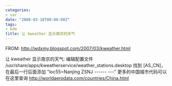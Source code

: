 ```yaml
---
categories:
- var
date: "2008-03-18T00:00:00Z"
tags:
- kde
title: 让 kweather 显示南京的天气
---
```


FROM: <a href="http://wdxmy.blogspot.com/2007/03/kweather.html">http://wdxmy.blogspot.com/2007/03/kweather.html</a>

让 kweather 显示南京的天气: 编辑配置文件
    /usr/share/apps/kweatherservice/weather_stations.desktop
找到 [AS_CN]，在最后一行后面添加
    "loc55=Nanjing ZSNJ ------ ---"
更多的中国城市代码可以在这里查询
<a href="http://worldaerodata.com/countries/China.html">http://worldaerodata.com/countries/China.html</a>
